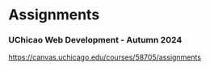 # Assignments
### UChicao Web Development - Autumn 2024

https://canvas.uchicago.edu/courses/58705/assignments